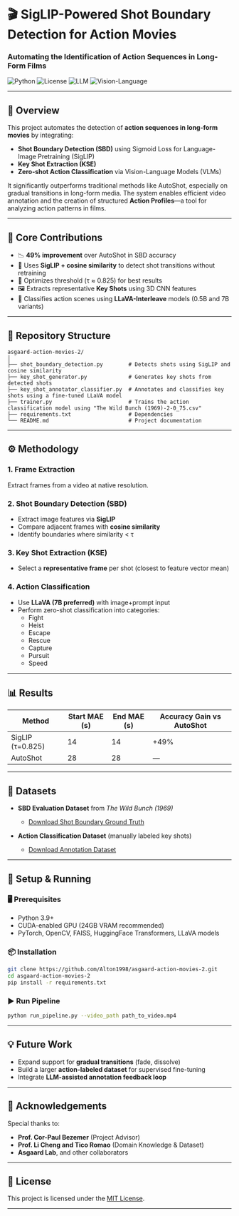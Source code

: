 
# 🎬 SigLIP-Powered Shot Boundary Detection for Action Movies

### Automating the Identification of Action Sequences in Long-Form Films

![Python](https://img.shields.io/badge/Python-3.9-blue?logo=python)
![License](https://img.shields.io/github/license/Alton1998/asgaard-action-movies-2)
![LLM](https://img.shields.io/badge/LLM-Enabled-purple)
![Vision-Language](https://img.shields.io/badge/Vision--Language-Model-green)

---

## 📌 Overview

This project automates the detection of **action sequences in long-form movies** by integrating:

- **Shot Boundary Detection (SBD)** using Sigmoid Loss for Language-Image Pretraining (SigLIP)
- **Key Shot Extraction (KSE)**
- **Zero-shot Action Classification** via Vision-Language Models (VLMs)

It significantly outperforms traditional methods like AutoShot, especially on gradual transitions in long-form media. The system enables efficient video annotation and the creation of structured **Action Profiles**—a tool for analyzing action patterns in films.

---

## 🧠 Core Contributions

- 📉 **49% improvement** over AutoShot in SBD accuracy
- 🧠 Uses **SigLIP + cosine similarity** to detect shot transitions without retraining
- 🎯 Optimizes threshold (τ ≈ 0.825) for best results
- 🖼️ Extracts representative **Key Shots** using 3D CNN features
- 🧾 Classifies action scenes using **LLaVA-Interleave** models (0.5B and 7B variants)

---

## 📂 Repository Structure

```
asgaard-action-movies-2/
│
├── shot_boundary_detection.py        # Detects shots using SigLIP and cosine similarity
├── key_shot_generator.py             # Generates key shots from detected shots
├── key_shot_annotator_classifier.py  # Annotates and classifies key shots using a fine-tuned LLaVA model
├── trainer.py                        # Trains the action classification model using "The Wild Bunch (1969)-2-0_75.csv"
├── requirements.txt                  # Dependencies
└── README.md                         # Project documentation

```

---

## ⚙️ Methodology

### 1. Frame Extraction
Extract frames from a video at native resolution.

### 2. Shot Boundary Detection (SBD)
- Extract image features via **SigLIP**
- Compare adjacent frames with **cosine similarity**
- Identify boundaries where similarity < τ

### 3. Key Shot Extraction (KSE)
- Select a **representative frame** per shot (closest to feature vector mean)

### 4. Action Classification
- Use **LLaVA (7B preferred)** with image+prompt input
- Perform zero-shot classification into categories:
  - Fight
  - Heist
  - Escape
  - Rescue
  - Capture
  - Pursuit
  - Speed

---

## 📊 Results

| Method         | Start MAE (s) | End MAE (s) | Accuracy Gain vs AutoShot |
|----------------|---------------|-------------|-----------------------------|
| SigLIP (τ=0.825) | 14            | 14          | +49%                        |
| AutoShot        | 28            | 28          | —                           |

---

## 📁 Datasets

- **SBD Evaluation Dataset** from *The Wild Bunch (1969)*  
  - [Download Shot Boundary Ground Truth](https://drive.google.com/file/d/1WiPqupmqC01gvXg4dfgqHFHf6UBJJ1yL/view)

- **Action Classification Dataset** (manually labeled key shots)
  - [Download Annotation Dataset](https://drive.google.com/file/d/1dvnYdUYhl6zQzJggLgC5r36W0nDtqqzX/view)

---

## 🔧 Setup & Running

### 🖥️ Prerequisites
- Python 3.9+
- CUDA-enabled GPU (24GB VRAM recommended)
- PyTorch, OpenCV, FAISS, HuggingFace Transformers, LLaVA models

### 📦 Installation

```bash
git clone https://github.com/Alton1998/asgaard-action-movies-2.git
cd asgaard-action-movies-2
pip install -r requirements.txt
```

### ▶️ Run Pipeline

```bash
python run_pipeline.py --video_path path_to_video.mp4
```

---

## 💡 Future Work

- Expand support for **gradual transitions** (fade, dissolve)
- Build a larger **action-labeled dataset** for supervised fine-tuning
- Integrate **LLM-assisted annotation feedback loop**

---

## 🙏 Acknowledgements

Special thanks to:
- **Prof. Cor-Paul Bezemer** (Project Advisor)
- **Prof. Li Cheng and Tico Romao** (Domain Knowledge & Dataset)
- **Asgaard Lab**, and other collaborators

---

## 📜 License

This project is licensed under the [MIT License](LICENSE).

---


